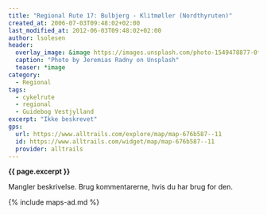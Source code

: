 ```yaml
---
title: "Regional Rute 17: Bulbjerg - Klitmøller (Nordthyruten)"
created_at: 2006-07-03T09:48:02+02:00
last_modified_at: 2012-06-03T09:48:02+02:00
author: lsolesen
header:
  overlay_image: &image https://images.unsplash.com/photo-1549478877-0f4797473546?ixlib=rb-1.2.1&auto=format&fit=crop&w=1651&q=80
  caption: "Photo by Jeremias Radny on Unsplash"
  teaser: *image
category:
  - Regional
tags:
  - cykelrute
  - regional
  - Guidebog Vestjylland
excerpt: "Ikke beskrevet"
gps:
  url: https://www.alltrails.com/explore/map/map-676b587--11
  id: https://www.alltrails.com/widget/map/map-676b587--11
  provider: alltrails
---
```


**{{ page.excerpt }}**

Mangler beskrivelse. Brug kommentarerne, hvis du har brug for den.

{% include maps-ad.md %}

